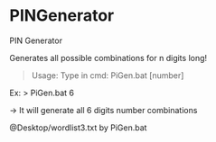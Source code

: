 # PINGenerator
PIN Generator

Generates all possible combinations for n digits long!

> Usage: Type in cmd: PiGen.bat [number]
> 
Ex: > PiGen.bat 6

-> It will generate all 6 digits number combinations

@Desktop/wordlist3.txt by PiGen.bat
